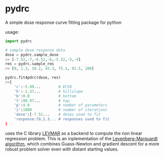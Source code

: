 # pydrc
A simple dose response curve fitting package for python

usage:

```python
import pydrc

# sample dose response data
dose = pydrc.sample_dose
>> [-7.52,-7,-6.52,-6,-5.52,-5,-4]
res = pydrc.sample_res
>> [0, 1.3, 10.2, 43.3, 75.1, 91.5, 100]

pydrc.fit4pdrc(dose, res)
>>{
	'c':-5.89...        # EC50
	'h':-1.37...        # hillslope
	'b':0.0             # bottom
	't':98.97...        # top
	'p':4.0             # number of parameters
	'i':1000            # number of iterations
	'dose':[-7.52...    # doses used to fit
	'response:[0,1.3... # responses used to fit
}
```

uses the C library [LEVMAR](http://users.ics.forth.gr/~lourakis/levmar/) as
a backend to compute the non linear regression problem. This is an inplementation of the [Levenberg-Marquardt algorithm](https://en.wikipedia.org/wiki/Levenberg%E2%80%93Marquardt_algorithm), which combines Guass-Newton and gradient descent for a more robust problem solver even with distant starting values.
